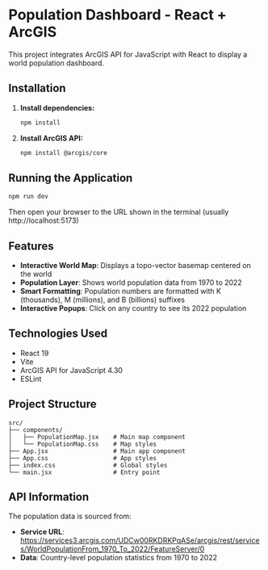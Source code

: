 # Population Dashboard - React + ArcGIS

This project integrates ArcGIS API for JavaScript with React to display a world population dashboard.

## Installation

1. **Install dependencies:**

   ```bash
   npm install
   ```

2. **Install ArcGIS API:**
   ```bash
   npm install @arcgis/core
   ```

## Running the Application

```bash
npm run dev
```

Then open your browser to the URL shown in the terminal (usually http://localhost:5173)

## Features

- **Interactive World Map**: Displays a topo-vector basemap centered on the world
- **Population Layer**: Shows world population data from 1970 to 2022
- **Smart Formatting**: Population numbers are formatted with K (thousands), M (millions), and B (billions) suffixes
- **Interactive Popups**: Click on any country to see its 2022 population

## Technologies Used

- React 19
- Vite
- ArcGIS API for JavaScript 4.30
- ESLint

## Project Structure

```
src/
├── components/
│   ├── PopulationMap.jsx    # Main map component
│   └── PopulationMap.css    # Map styles
├── App.jsx                  # Main app component
├── App.css                  # App styles
├── index.css                # Global styles
└── main.jsx                 # Entry point
```

## API Information

The population data is sourced from:

- **Service URL**: https://services3.arcgis.com/UDCw00RKDRKPqASe/arcgis/rest/services/WorldPopulationFrom_1970_To_2022/FeatureServer/0
- **Data**: Country-level population statistics from 1970 to 2022
